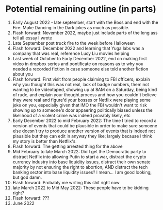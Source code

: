 # Potential remaining outline (in parts)

1. Early August 2022 - late september, start with the Boss and end with the Fire. Make Dancing in the Dark jokes as much as possible.
1. Flash forward: November 2022, maybe just include parts of the long ass tell all essay I wrote
1. Late September post truck fire to the week before Halloween
1. Flash forward: December 2022 and learning that Yuga labs was a company that was real, reference Lucy Liu movies helping
1. Last week of October to Early December 2022, end on making first video in dropbox series and pontificate on reasons as to why you needed a recorded fiction in case someone else told another fiction about you
1. Flash forward: First visit from people claiming to FBI officers; explain why you thought this was not real, lack of badge numbers, them not wanting to be videotaped, showing up at 8AM on a Saturday, being kind of rude, and explain your thought process and how you couldn't believe they were real and figure'd your bosses or Netflix were playing some joke on you, especially given that IMO the FBI wouldn't want to risk showing up to someone's door appaering politically biased unless the likelihood of a violent crime was indeed provably likely, etc
1. Early December 2022 to mid February 2022: The time I tried to record a version of events that could be plausible in order to make sure somoene else doesn't try to produce another version of events that is indeed not plausible but they can edit in anyway they like; largely because I think my story is better than Netflix's.
1. Flash forward: The getting arrested thing for the above
1. Mid February to late March 2022: Did I get the Democratic party to distract Netflix into allowing Putin to start a war, distract the crypto currency industry into base liquidity issues, distract their own senate majority by not ensuring the right to abortion, AND distract the tech banking sector into base liquidity issues? I mean... I am good looking, but god damn.
1. Flash forward: Probably me writing this shit right now
1. late March 2022 to Mid May 2022: These people have to be kidding right?
1. Flash forward: ???
1. June 2022
